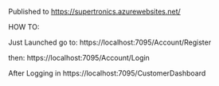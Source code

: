 Published to https://supertronics.azurewebsites.net/ 



HOW TO:


Just Launched go to:
https://localhost:7095/Account/Register

then:
https://localhost:7095/Account/Login

After Logging in
https://localhost:7095/CustomerDashboard
